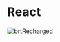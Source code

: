 # React 

![brtRecharged](https://github.com/user-attachments/assets/eb0cdc29-83ff-4569-b338-0ef0817f0831)

